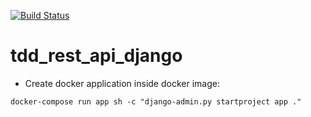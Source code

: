 [![Build Status](https://travis-ci.com/ArielGad/tdd_rest_api_django.svg?branch=master)](https://travis-ci.com/ArielGad/tdd_rest_api_django)

# tdd_rest_api_django


* Create docker application inside docker image:
```
docker-compose run app sh -c "django-admin.py startproject app ."
```
